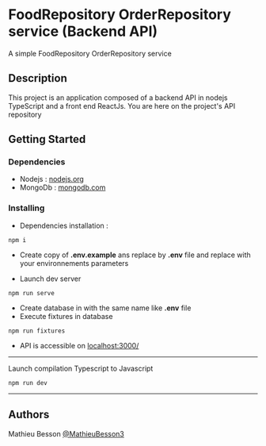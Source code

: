 # FoodRepository OrderRepository service (Backend API)

A simple FoodRepository OrderRepository service

## Description

This project is an application composed of a backend API in nodejs TypeScript and a front end ReactJs.
You are here on the project's API repository

## Getting Started

### Dependencies

-   Nodejs : [nodejs.org](https://nodejs.org/en/download/)
-   MongoDb : [mongodb.com](https://www.mongodb.com/docs/manual/installation/)

### Installing

-   Dependencies installation :

```shell
npm i
```

-   Create copy of **.env.example** ans replace by **.env** file and replace with your environnements parameters

-   Launch dev server

```shell
npm run serve
```

-   Create database in with the same name like **.env** file
-   Execute fixtures in database

```shell
npm run fixtures
```

-   API is accessible on [localhost:3000/](http://localhost:3000/)

---

Launch compilation Typescript to Javascript

```shell
npm run dev
```

---

## Authors

Mathieu Besson [@MathieuBesson3](https://twitter.com/BessonMathieu3)
